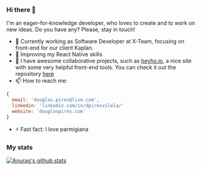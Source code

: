 ### Hi there 👋

I'm an eager-for-knowledge developer, who loves to create and to work on new ideas. Do you have any? Please, stay in touch!

- 🔭 Currently working as Software Developer at X-Team, focusing on front-end for our client Kaplan.
- 🌱 Improving my React Native skills
- 👯 I have awesome collaborative projects, such as [heyho.io](https://heyho.io), a nice site with some very helpful front-end tools. You can check it out the repository [here](https://github.com/heyhoio/heyho)
- 📫 How to reach me:
```javascript
{
  email: 'douglas.pires@live.com',
  linkedin: 'linkedin.com/in/dpiresvilela/'
  website: 'douglaspires.com'
}
```
- ⚡ Fast fact: I love parmigiana

### My stats

[![Anurag's github stats](https://github-readme-stats.vercel.app/api?username=douglas-pires&show_icons=true&theme=radical)](https://github.com/douglas-pires)
